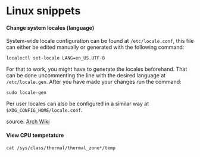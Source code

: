 # Linux snippets
#### Change system locales (language)
System-wide locale configuration can be found at `/etc/locale.conf`, this file can either be edited manually or generated with the following command: 
```
localectl set-locale LANG=en_US.UTF-8
```

For that to work, you might have to generate the locales beforehand. That can be done uncommenting the line with the desired language at `/etc/locale.gen`. After you have made your changes run the command:
```
sudo locale-gen
```
Per user locales can also be configured in a similar way at `$XDG_CONFIG_HOME/locale.conf`.

source: [Arch Wiki](https://wiki.archlinux.org/index.php/Locale)

#### View CPU tempetature

``` 
cat /sys/class/thermal/thermal_zone*/temp
```
